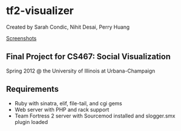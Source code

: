 # tf2-visualizer

Created by Sarah Condic, Nihit Desai, Perry Huang

[Screenshots](http://imgur.com/a/nZoyK/)

## Final Project for CS467: Social Visualization 

Spring 2012 @ the University of Illinois at Urbana-Champaign

## Requirements

* Ruby with sinatra, elif, file-tail, and cgi gems
* Web server with PHP and rack support
* Team Fortress 2 server with Sourcemod installed and slogger.smx plugin loaded